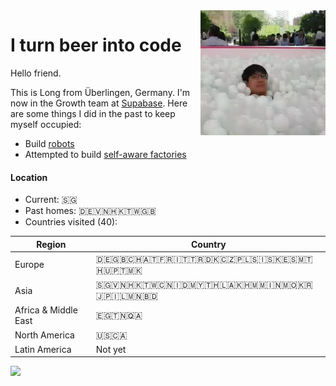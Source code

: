 <img align="right" width="200" height="200" src="https://github.com/loong/loong/raw/master/assets/2020-mood.gif">

# I turn beer into code

Hello friend. 

This is Long from Überlingen, Germany. I'm now in the Growth team at [Supabase](https://supabase.com). Here are some things I did in the past to keep myself occupied:

* Build [robots](https://www.youtube.com/watch?v=tYRYdTxP_7Y&list=PLHEllRtBKB6ceioUP36t1E7LcESjAl58N)
* Attempted to build [self-aware factories](https://www.straitstimes.com/business/companies-markets/singapore-ai-software-solutions-provider-firevisor-raises-close-to-1m-in)


#### Location

* Current: 🇸🇬
* Past homes: 🇩🇪🇻🇳🇭🇰🇹🇼🇬🇧
* Countries visited (40):

| Region               | Country                       
|--------------------- | -------                       
| Europe               | 🇩🇪🇬🇧🇨🇭🇦🇹🇫🇷🇮🇹🇹🇷🇩🇰🇨🇿🇵🇱🇸🇮🇸🇰🇪🇸🇲🇹🇭🇺🇵🇹🇲🇰
| Asia                 | 🇸🇬🇻🇳🇭🇰🇹🇼🇨🇳🇮🇩🇲🇾🇹🇭🇱🇦🇰🇭🇲🇲🇮🇳🇲🇴🇰🇷🇯🇵🇮🇱🇲🇳🇧🇩
| Africa & Middle East | 🇪🇬🇹🇳🇶🇦
| North America        | 🇺🇸🇨🇦
| Latin America        | Not yet

<img src="http://api.mixpanel.com/track/?data=eyJldmVudCI6IkdpdEh1YiBwYWdlIG9wZW5lZCIsInByb3BlcnRpZXMiOnsidG9rZW4iOiIwYjliZjBlNWZlM2I0YTE4ZTUwNzdjMzY0M2FiODgxNCIsImx2bCI6MSwiaXAiOjF9fQ==&img=1">
